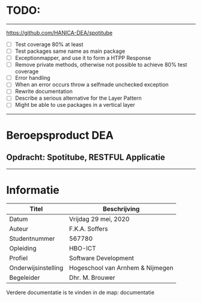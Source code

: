 # TODO:
---
https://github.com/HANICA-DEA/spotitube 
- [ ] Test coverage 80% at least
- [ ] Test packages same name as main package
- [ ] Exceptionmapper, and use it to form a HTPP Response
- [ ] Remove private methods, otherwise not possible to achieve 80% test coverage
- [ ] Error handling
- [ ] When an error occurs throw a selfmade unchecked exception
- [ ] Rewrite documentation
- [ ] Describe a serious alternative for the Layer Pattern
- [ ] Might be able to use packages in a vertical layer

---
# Beroepsproduct DEA
## Opdracht: Spotitube, RESTFUL Applicatie
---

# Informatie
Titel | Beschrijving
----  | ----
Datum | Vrijdag 29 mei, 2020
Auteur | F.K.A. Soffers
Studentnummer | 567780
Opleiding | HBO-ICT
Profiel | Software Development
Onderwijsinstelling | Hogeschool van Arnhem & Nijmegen
Begeleider | Dhr. M. Brouwer

Verdere documentatie is te vinden in de map: documentatie
